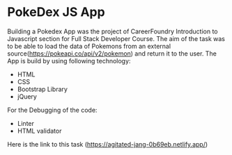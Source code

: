 # PokeDex JS App
 Building a Pokedex App was the project of CareerFoundry Introduction to Javascript section for Full Stack Developer Course.
 The aim of the task was to be able to load the data of Pokemons from an external source(https://pokeapi.co/api/v2/pokemon) and return it to the user.
 The App is build by using following technology:
- HTML
- CSS
- Bootstrap Library
- jQuery

 For the Debugging of the code:
- Linter
- HTML validator

 Here is the link to this task (https://agitated-jang-0b69eb.netlify.app/)
